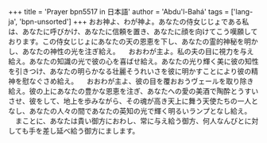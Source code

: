 +++
title = 'Prayer bpn5517 in 日本語'
author = 'Abdu'l-Bahá'
tags = ['lang-ja', 'bpn-unsorted']
+++
おお神よ、わが神よ。あなたの侍女じじょである私は、あなたに呼びかけ、あなたに信頼を置き、あなたに顔を向けてこう嘆願しております。この侍女じじょにあなたの天の恩恵を下し、あなたの霊的神秘を明かし、あなたの神性の光を注ぎ給え。
　おおわが主よ。私の夫の目に視力を与え給え。あなたの知識の光で彼の心を喜ばせ給え。あなたの光り輝く美に彼の知性を引きつけ、あなたの明らかなる壮麗そうれいさを彼に明かすことにより彼の精神を慰なぐさめ給え。
　おおわが主よ、彼の目を覆おおうヴェールを取り除き給え。彼の上にあなたの豊かな恩恵を注ぎ、あなたへの愛の美酒で陶酔とうすいさせ、彼をして、地上を歩みながら、その魂が高き天上に舞う天使たちの一人となし、あなたの人々の間であなたの英知の光で輝く明るいランプとなし給え。
　まことに、あなたは貴い御方におわし、常に与え給う御方、何人なんびとに対しても手を差し延べ給う御方にまします。
